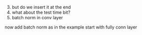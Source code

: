 3. but do we insert it at the end
5. what about the test time bit?
6. batch norm in conv layer


now add batch norm as in the example
start with fully conn layer
